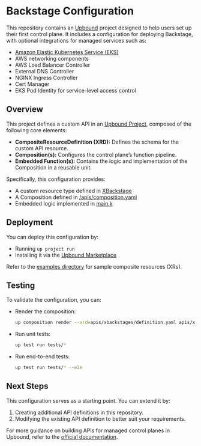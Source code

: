 # Backstage Configuration

This repository contains an [Upbound](https://cloud.upbound.io) project designed to help users set up their first control plane. It includes a configuration for deploying Backstage, with optional integrations for managed services such as:

* [Amazon Elastic Kubernetes Service (EKS)](https://aws.amazon.com/eks)
* AWS networking components
* AWS Load Balancer Controller
* External DNS Controller
* NGINX Ingress Controller
* Cert Manager
* EKS Pod Identity for service-level access control

## Overview

This project defines a custom API in an [Upbound Project](https://docs.upbound.io/learn/control-plane-project/), composed of the following core elements:

* **CompositeResourceDefinition (XRD):** Defines the schema for the custom API resource.
* **Composition(s):** Configures the control plane’s function pipeline.
* **Embedded Function(s):** Contains the logic and implementation of the Composition in a reusable unit.

Specifically, this configuration provides:

* A custom resource type defined in [XBackstage](/apis/xbackstages/definition.yaml)
* A Composition defined in [/apis/composition.yaml](/apis/xbackstages/composition.yaml)
* Embedded logic implemented in [main.k](/functions/xbackstage/main.k)

## Deployment

You can deploy this configuration by:

* Running `up project run`
* Installing it via the [Upbound Marketplace](https://marketplace.upbound.io/configurations/upbound/configuration-backstage)

Refer to the [examples directory](/examples/) for sample composite resources (XRs).

## Testing

To validate the configuration, you can:

* Render the composition:

  ```bash
  up composition render --xrd=apis/xbackstages/definition.yaml apis/xbackstages/composition.yaml examples/xbackstage/example.yaml
  ```
* Run unit tests:

  ```bash
  up test run tests/*
  ```
* Run end-to-end tests:

  ```bash
  up test run tests/* --e2e
  ```

## Next Steps

This configuration serves as a starting point. You can extend it by:

1. Creating additional API definitions in this repository.
2. Modifying the existing API definition to better suit your requirements.

For more guidance on building APIs for managed control planes in Upbound, refer to the [official documentation](https://docs.upbound.io/).
